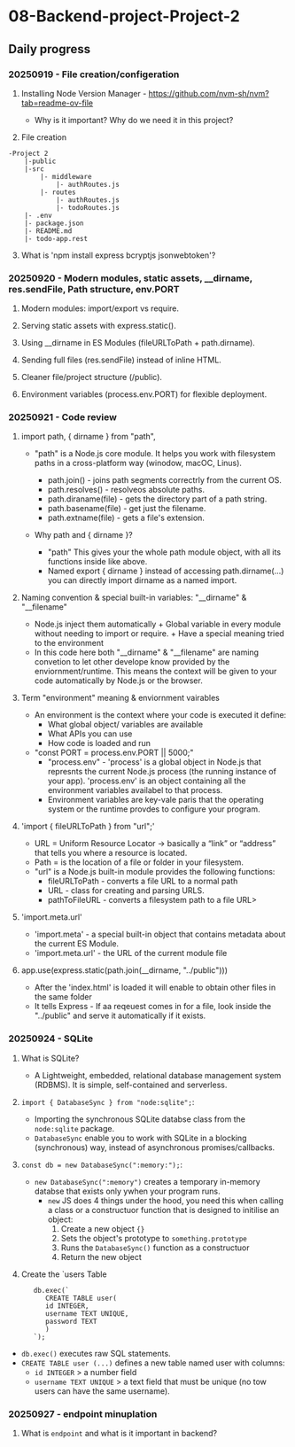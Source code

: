 # 08-Backend-project-Project-2

## Daily progress

### 20250919 - File creation/configeration

1. Installing Node Version Manager - https://github.com/nvm-sh/nvm?tab=readme-ov-file

   - Why is it important? Why do we need it in this project?

2. File creation

```
-Project 2
    |-public
    |-src
        |- middleware
            |- authRoutes.js
        |- routes
            |- authRoutes.js
            |- todoRoutes.js
    |- .env
    |- package.json
    |- README.md
    |- todo-app.rest
```

3. What is 'npm install express bcryptjs jsonwebtoken'?

### 20250920 - Modern modules, static assets, \_\_dirname, res.sendFile, Path structure, env.PORT

1. Modern modules: import/export vs require.

2. Serving static assets with express.static().

3. Using \_\_dirname in ES Modules (fileURLToPath + path.dirname).

4. Sending full files (res.sendFile) instead of inline HTML.

5. Cleaner file/project structure (/public).

6. Environment variables (process.env.PORT) for flexible deployment.

### 20250921 - Code review

1. import path, { dirname } from "path",

   - "path" is a Node.js core module. It helps you work with filesystem paths in a cross-platform way (winodow, macOC, Linus).

     - path.join() - joins path segments correctrly from the current OS.
     - path.resolves() - resolveos absolute paths.
     - path.diraname(file) - gets the directory part of a path string.
     - path.basename(file) - get just the filename.
     - path.extname(file) - gets a file's extension.

   - Why path and { dirname }?
     - "path" This gives your the whole path module object, with all its functions inside like above.
     - Named export { dirname } instead of accessing path.dirname(...) you can directly import dirname as a named import.

2. Naming convention & special built-in variables: "\_\_dirname" & "\_\_filename"

   - Node.js inject them automatically + Global variable in every module without needing to import or require. + Have a special meaning tried to the environment
   - In this code here both "\_\_dirname" & "\_\_filename" are naming convetion to let other develope know provided by the enviornment/runtime. This means the context will be given to your code automatically by Node.js or the browser.

3. Term "environment" meaning & enviornment vairables

   - An environment is the context where your code is executed it define:
     - What global object/ variables are available
     - What APIs you can use
     - How code is loaded and run
   - "const PORT = process.env.PORT || 5000;"
     - "process.env" - 'process' is a global object in Node.js that represnts the current Node.js process (the running instance of your app). 'process.env' is an object containing all the environment variables availabel to that process.
     - Environment variables are key-vale paris that the operating system or the runtime provdes to configure your program.

4. 'import { fileURLToPath } from "url";'
   - URL = Uniform Resource Locator → basically a “link” or “address” that tells you where a resource is located.
   - Path = is the location of a file or folder in your filesystem.
   - "url" is a Node.js built-in module provides the following functions:
     - fileURLToPath - converts a file URL to a normal path
     - URL - class for creating and parsing URLS.
     - pathToFileURL - converts a filesystem path to a file URL>
5. 'import.meta.url'
   - 'import.meta' - a special built-in object that contains metadata about the current ES Module.
   - 'import.meta.url' - the URL of the current module file
6. app.use(express.static(path.join(\_\_dirname, "../public")))

   - After the 'index.html' is loaded it will enable to obtain other files in the same folder
   - It tells Express - If aa reqeuest comes in for a file, look inside the "../public" and serve it automatically if it exists.

### 20250924 - SQLite

1. What is SQLite?

   - A Lightweight, embedded, relational database management system (RDBMS). It is simple, self-contained and serverless.

2. `import { DatabaseSync } from "node:sqlite";`:

   - Importing the synchronous SQLite databse class from the `node:sqlite` package.
   - `DatabaseSync` enable you to work with SQLite in a blocking (synchronous) way, instead of asynchronous promises/callbacks.

3. `const db = new DatabaseSync(":memory:");`:

   - `new DatabaseSync(":memory")` creates a temporary in-memory databse that exists only ywhen your program runs.
     - `new` JS does 4 things under the hood, you need this when calling a class or a constructuor function that is designed to initilise an object:
       1. Create a new object `{}`
       2. Sets the object's prototype to `something.prototype`
       3. Runs the `DatabaseSync()` function as a constructuor
       4. Return the new object

4. Create the `users Table

   ```
      db.exec(`
         CREATE TABLE user(
         id INTEGER,
         username TEXT UNIQUE,
         password TEXT
         )
      `);
   ```

- `db.exec()` executes raw SQL statements.
- `CREATE TABLE user (...)` defines a new table named user with columns:
  - `id INTEGER` > a number field
  - `username TEXT UNIQUE` > a text field that must be unique (no tow users can have the same username).

### 20250927 - endpoint minuplation

1. What is `endpoint` and what is it important in backend?

